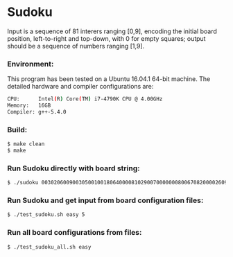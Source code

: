 # Sudoku

Input is a sequence of 81 interers ranging [0,9], encoding the initial board position, left-to-right and top-down, with 0 for empty squares; output should be a sequence of numbers ranging [1,9].

### Environment:

This program has been tested on a Ubuntu 16.04.1 64-bit machine. The detailed hardware and compiler configurations are:

```sh
CPU:      Intel(R) Core(TM) i7-4790K CPU @ 4.00GHz
Memory:   16GB
Compiler: g++-5.4.0
```

### Build:

```sh
$ make clean
$ make
```

### Run Sudoku directly with board string:

```sh
$ ./sudoku 003020600900305001001806400008102900700000008006708200002609500800203009005010300
```

### Run Sudoku and get input from board configuration files:

```sh
$ ./test_sudoku.sh easy 5
```

### Run all board configurations from files:

```sh
$ ./test_sudoku_all.sh easy
```
